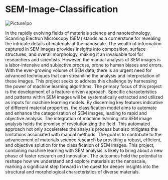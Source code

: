 # SEM-Image-Classification

![Picture1po](https://github.com/ruwanpathirana/SEM-Image-Classification/assets/106596977/47b085b2-5c6d-4009-8310-0c0b5bf7e9e9)


In the rapidly evolving fields of materials science and nanotechnology, Scanning Electron Microscopy (SEM) stands as a cornerstone for revealing the intricate details of materials at the nanoscale. The wealth of information captured in SEM images provides insights into composition, surface structures, and overall morphology, making it an invaluable tool for researchers and scientists.
However, the manual analysis of SEM images is a labor-intensive and subjective process, prone to human biases and errors. With the ever-growing volume of SEM data, there is an urgent need for advanced techniques that can streamline the analysis and interpretation of these images. This project seeks to address this challenge by harnessing the power of machine learning algorithms.
The primary focus of this project is the development of a feature-driven approach. Specific characteristics and patterns within SEM images will be systematically extracted and utilized as inputs for machine learning models. By discerning key features indicative of different material properties, the classification model aims to automate and enhance the categorization of SEM images, leading to rapid and objective analysis.
The integration of machine learning into SEM image analysis holds the promise of revolutionizing the field. This automated approach not only accelerates the analysis process but also mitigates the limitations associated with manual methods. The goal is to contribute to the advancement of materials science research by providing a robust, efficient, and objective solution for the classification of SEM images.
This project, combining machine learning with SEM analysis is likely to bring about a new phase of faster research and innovation. The outcomes hold the potential to reshape how we understand and explore materials at the nanoscale, marking a significant step forward in the quest for deeper insights into the structural and morphological characteristics of diverse materials.
